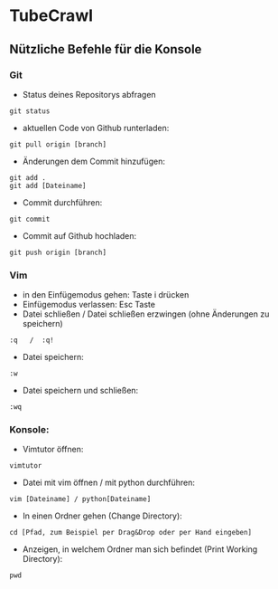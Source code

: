 # TubeCrawl
## Nützliche Befehle für die Konsole
### Git
- Status deines Repositorys abfragen
```
git status
```

- aktuellen Code von Github runterladen:
```
git pull origin [branch]
```

- Änderungen dem Commit hinzufügen:
```
git add . 
git add [Dateiname]
```

- Commit durchführen:
```
git commit
```

- Commit auf Github hochladen:
```
git push origin [branch]
```

### Vim
- in den Einfügemodus gehen: Taste i drücken
- Einfügemodus verlassen: Esc Taste
- Datei schließen / Datei schließen erzwingen (ohne Änderungen zu speichern)
```
:q   /  :q!
```

- Datei speichern:
```
:w
```

- Datei speichern und schließen:
```
:wq
```

### Konsole:
- Vimtutor öffnen:
```
vimtutor
```

- Datei mit vim öffnen / mit python durchführen:
```
vim [Dateiname] / python[Dateiname]
```

- In einen Ordner gehen (Change Directory):
```
cd [Pfad, zum Beispiel per Drag&Drop oder per Hand eingeben]
```

- Anzeigen, in welchem Ordner man sich befindet (Print Working Directory):
```
pwd
```
